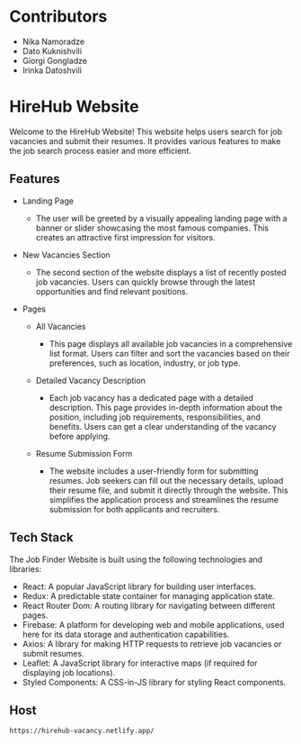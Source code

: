 # Contributors

- Nika Namoradze
- Dato Kuknishvili
- Giorgi Gongladze
- Irinka Datoshvili

# HireHub Website

Welcome to the HireHub Website! This website helps users search for job vacancies and submit their resumes. It provides various features to make the job search process easier and more efficient.

## Features

- Landing Page
   - The user will be greeted by a visually appealing landing page with a banner or slider showcasing the most famous companies. This creates an attractive first impression for visitors.

- New Vacancies Section
   - The second section of the website displays a list of recently posted job vacancies. Users can quickly browse through the latest opportunities and find relevant positions.

- Pages
   - All Vacancies
      - This page displays all available job vacancies in a comprehensive list format. Users can filter and sort the vacancies based on their preferences, such as location, industry, or job type.

   - Detailed Vacancy Description
      - Each job vacancy has a dedicated page with a detailed description. This page provides in-depth information about the position, including job requirements, responsibilities, and benefits. Users can get a clear understanding of the vacancy before applying.

   - Resume Submission Form
      - The website includes a user-friendly form for submitting resumes. Job seekers can fill out the necessary details, upload their resume file, and submit it directly through the website. This simplifies the application process and streamlines the resume submission for both applicants and recruiters.

## Tech Stack

The Job Finder Website is built using the following technologies and libraries:

- React: A popular JavaScript library for building user interfaces.
- Redux: A predictable state container for managing application state.
- React Router Dom: A routing library for navigating between different pages.
- Firebase: A platform for developing web and mobile applications, used here for its data storage and authentication capabilities.
- Axios: A library for making HTTP requests to retrieve job vacancies or submit resumes.
- Leaflet: A JavaScript library for interactive maps (if required for displaying job locations).
- Styled Components: A CSS-in-JS library for styling React components.

## Host



   ```shell
   https://hirehub-vacancy.netlify.app/
